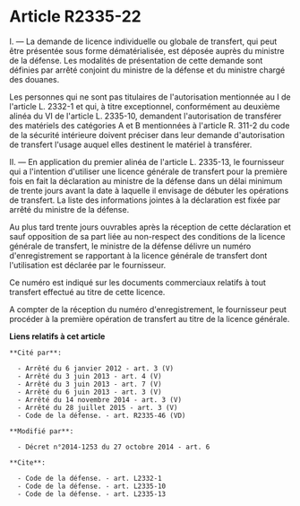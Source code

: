 # Article R2335-22

I. ― La demande de licence individuelle ou globale de transfert, qui peut être présentée sous forme dématérialisée, est
déposée auprès du ministre de la défense. Les modalités de présentation de cette demande sont définies par arrêté conjoint du
ministre de la défense et du ministre chargé des douanes. 

Les personnes qui ne sont pas titulaires de l'autorisation mentionnée au I de l'article L. 2332-1 et qui, à titre
exceptionnel, conformément au deuxième alinéa du VI de l'article L. 2335-10, demandent l'autorisation de transférer des
matériels des catégories A et B mentionnées à l'article R. 311-2 du code de la sécurité intérieure doivent préciser dans leur
demande d'autorisation de transfert l'usage auquel elles destinent le matériel à transférer. 

II. ― En application du premier alinéa de l'article L. 2335-13, le fournisseur qui a l'intention d'utiliser une licence
générale de transfert pour la première fois en fait la déclaration au ministre de la défense dans un délai minimum de trente
jours avant la date à laquelle il envisage de débuter les opérations de transfert. La liste des informations jointes à la
déclaration est fixée par arrêté du ministre de la défense. 

Au plus tard trente jours ouvrables après la réception de cette déclaration et sauf opposition de sa part liée au non-respect
des conditions de la licence générale de transfert, le ministre de la défense délivre un numéro d'enregistrement se
rapportant à la licence générale de transfert dont l'utilisation est déclarée par le fournisseur. 

Ce numéro est indiqué sur les documents commerciaux relatifs à tout transfert effectué au titre de cette licence. 

A compter de la réception du numéro d'enregistrement, le fournisseur peut procéder à la première opération de transfert au
titre de la licence générale.

**Liens relatifs à cet article**

	**Cité par**:

	  - Arrêté du 6 janvier 2012 - art. 3 (V)
	  - Arrêté du 3 juin 2013 - art. 4 (V)
	  - Arrêté du 3 juin 2013 - art. 7 (V)
	  - Arrêté du 6 juin 2013 - art. 3 (V)
	  - Arrêté du 14 novembre 2014 - art. 3 (V)
	  - Arrêté du 28 juillet 2015 - art. 3 (V)
	  - Code de la défense. - art. R2335-46 (VD)

	**Modifié par**:

	  - Décret n°2014-1253 du 27 octobre 2014 - art. 6

	**Cite**:

	  - Code de la défense. - art. L2332-1
	  - Code de la défense. - art. L2335-10
	  - Code de la défense. - art. L2335-13
